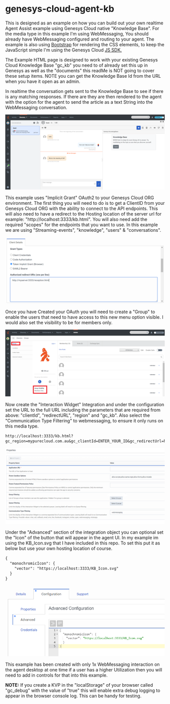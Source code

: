 # genesys-cloud-agent-kb

This is designed as an example on how you can build out your own realtime Agent Assist example using Genesys Cloud native "Knowledge Base". For the media type in this example I'm using WebMessaging, You should already have WebMessaging configured and routing to your agent. The example is also using [Bootstrap](https://getbootstrap.com/docs/5.0/getting-started/introduction/) for rendering the CSS elements, to keep the JavaScript simple I'm using the Genesys Cloud [JS SDK.](https://developer.genesys.cloud/api/rest/client-libraries/javascript/)

The Example HTML page is designed to work with your existing Genesys Cloud Knowledge Base "gc_kb" you need to of already set this up in Genesys as well as the "documents" this readMe is NOT going to cover these setup items. NOTE you can get the Knowledge Base Id from the URL when you have it open as an admin.

In realtime the conversation gets sent to the Knowledge Base to see if there is any matching responses. If there are they are then rendered to the agent with the option for the agent to send the article as a text String into the WebMessaging conversation.

![](/docs/images/screenShot1.png?raw=true)

This example uses "Implicit Grant" OAuth2 to your Genesys Cloud ORG environment. The first thing you will need to do is to get a ClientID from your Genesys Cloud ORG with the ability to connect to the API endpoints. This will also need to have a redirect to the Hosting location of the server url for example: "http://localhost:3333/kb.html". You will also need add the required "scopes" for the endpoints that you want to use. In this example we are using "Streaming-events", "knowledge", "users" & "conversations".

![](/docs/images/screenShot2.png?raw=true)

Once you have Created your OAuth you will need to create a "Group" to enable the users that need to have access to this new menu option visible. I would also set the visibility to be for members only. 

![](/docs/images/screenShot3.png?raw=true)

Now create the "Interaction Widget" Integration and under the configuration set the URL to the full URL including the parameters that are required from above: "clientId", "redirectURL", "region" and "gc_kb". Also select the "Communication Type Filtering" to webmessaging, to ensure it only runs on this media type.

```
http://localhost:3333/kb.html?gc_region=mypurecloud.com.au&gc_clientId=ENTER_YOUR_ID&gc_redirectUrl=http://localhost:3333/kb.html&gc_kb=ENTER_YOUR_ID
```

![](/docs/images/screenShot4.png?raw=true)

Under the "Advanced" section of the integration object you can optional set the "Icon" of the button that will appear in the agent UI. In my example im using the KB_Icon.svg that I have included in this repo. To set this put it as below but use your own hosting location of course.

```
{
  "monochromicIcon": {
    "vector": "https://localhost:3333/KB_Icon.svg"
  }
}
```

![](/docs/images/screenShot5.png?raw=true)

This example has been created with only 1x WebMessaging interaction on the agent desktop at one time if a user has a higher Utilization then you will need to add in controls for that into this example.

**NOTE:** If you create a KVP in the "localStorage" of your browser called "gc_debug" with the value of "true" this will enable extra debug logging to appear in the browser console log. This can be handy for testing. 